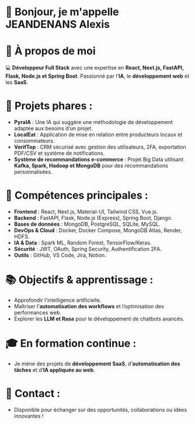 # 👋 Bonjour, je m'appelle JEANDENANS Alexis

#  🎯 À propos de moi
💻 **Développeur Full Stack** avec une expertise en **React, Next.js, FastAPI, Flask, Node.js et Spring Boot**. Passionné par l'**IA**, le **développement web** et les **SaaS**.

# 🚀 **Projets phares :**
- **PyraIA** : Une IA qui suggère une méthodologie de développement adaptée aux besoins d’un projet.
- **LocalEat** : Application de mise en relation entre producteurs locaux et consommateurs.
- **VerifTop** : CRM sécurisé avec gestion des utilisateurs, 2FA, exportation PDF/CSV et système de notifications.
- **Système de recommandations e-commerce** : Projet Big Data utilisant **Kafka, Spark, Hadoop et MongoDB** pour des recommandations personnalisées.

# 📌 **Compétences principales :**
- **Frontend** : React, Next.js, Material-UI, Tailwind CSS, Vue.js.
- **Backend** : FastAPI, Flask, Node.js (Express), Spring Boot, Django.
- **Bases de données** : MongoDB, PostgreSQL, SQLite, MySQL.
- **DevOps & Cloud** : Docker, Docker Compose, MongoDB Atlas, Render, HDFS.
- **IA & Data** : Spark ML, Random Forest, TensorFlow/Keras.
- **Sécurité** : JWT, OAuth, Spring Security, Authentification 2FA.
- **Outils** : GitHub, VS Code, Jira, Notion.

# 📚 **Objectifs & apprentissage :**
- Approfondir l'intelligence artificielle.
- Maîtriser l’**automatisation des workflows** et l’optimisation des performances web.
- Explorer les **LLM et Rasa** pour le développement de chatbots avancés.

# 🎓 **En formation continue** :  
 - Je mène des projets de **développement SaaS**, d’**automatisation des tâches** et d’**IA appliquée au web**.
# 📩 **Contact** : 
 - Disponible pour échanger sur des opportunités, collaborations ou idées innovantes !
